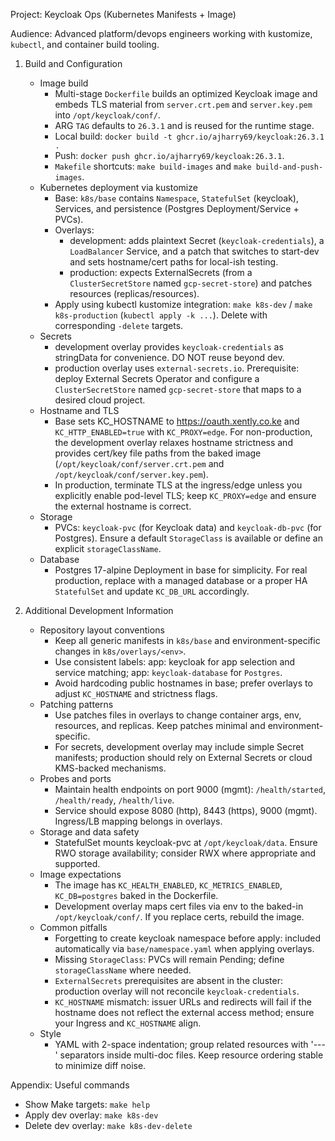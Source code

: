 Project: Keycloak Ops (Kubernetes Manifests + Image)

Audience: Advanced platform/devops engineers working with kustomize, `kubectl`, and container build tooling.

1. Build and Configuration
    - Image build
        - Multi-stage `Dockerfile` builds an optimized Keycloak image and embeds TLS material from `server.crt.pem` and
          `server.key.pem` into `/opt/keycloak/conf/`.
        - ARG `TAG` defaults to `26.3.1` and is reused for the runtime stage.
        - Local build: `docker build -t ghcr.io/ajharry69/keycloak:26.3.1 .`
        - Push: `docker push ghcr.io/ajharry69/keycloak:26.3.1`.
        - `Makefile` shortcuts: `make build-images` and `make build-and-push-images`.
    - Kubernetes deployment via kustomize
        - Base: `k8s/base` contains `Namespace`, `StatefulSet` (keycloak), Services, and persistence (Postgres
          Deployment/Service + PVCs).
        - Overlays:
            - development: adds plaintext Secret (`keycloak-credentials`), a `LoadBalancer` Service, and a patch that
              switches to start-dev and sets hostname/cert paths for local-ish testing.
            - production: expects ExternalSecrets (from a `ClusterSecretStore` named `gcp-secret-store`) and patches
              resources (replicas/resources).
        - Apply using kubectl kustomize integration: `make k8s-dev` / `make k8s-production` (`kubectl apply -k ...`).
          Delete with corresponding `-delete` targets.
    - Secrets
        - development overlay provides `keycloak-credentials` as stringData for convenience. DO NOT reuse beyond dev.
        - production overlay uses `external-secrets.io`. Prerequisite: deploy External Secrets Operator and configure a
          `ClusterSecretStore` named `gcp-secret-store` that maps to a desired cloud project.
    - Hostname and TLS
        - Base sets KC_HOSTNAME to https://oauth.xently.co.ke and `KC_HTTP_ENABLED=true` with `KC_PROXY=edge`. For
          non-production, the development overlay relaxes hostname strictness and provides cert/key file paths from the
          baked image (`/opt/keycloak/conf/server.crt.pem` and `/opt/keycloak/conf/server.key.pem`).
        - In production, terminate TLS at the ingress/edge unless you explicitly enable pod-level TLS; keep
          `KC_PROXY=edge` and ensure the external hostname is correct.
    - Storage
        - PVCs: `keycloak-pvc` (for Keycloak data) and `keycloak-db-pvc` (for Postgres). Ensure a default `StorageClass`
          is available or define an explicit `storageClassName`.
    - Database
        - Postgres 17-alpine Deployment in base for simplicity. For real production, replace with a managed database or
          a proper HA `StatefulSet` and update `KC_DB_URL` accordingly.

2. Additional Development Information
    - Repository layout conventions
        - Keep all generic manifests in `k8s/base` and environment-specific changes in `k8s/overlays/<env>`.
        - Use consistent labels: app: keycloak for app selection and service matching; app: `keycloak-database` for
          `Postgres`.
        - Avoid hardcoding public hostnames in base; prefer overlays to adjust `KC_HOSTNAME` and strictness flags.
    - Patching patterns
        - Use patches files in overlays to change container args, env, resources, and replicas. Keep patches minimal and
          environment-specific.
        - For secrets, development overlay may include simple Secret manifests; production should rely on External
          Secrets or cloud KMS-backed mechanisms.
    - Probes and ports
        - Maintain health endpoints on port 9000 (mgmt): `/health/started`, `/health/ready`, `/health/live`.
        - Service should expose 8080 (http), 8443 (https), 9000 (mgmt). Ingress/LB mapping belongs in overlays.
    - Storage and data safety
        - StatefulSet mounts keycloak-pvc at `/opt/keycloak/data`. Ensure RWO storage availability; consider RWX where
          appropriate and supported.
    - Image expectations
        - The image has `KC_HEALTH_ENABLED`, `KC_METRICS_ENABLED`, `KC_DB=postgres` baked in the Dockerfile.
        - Development overlay maps cert files via env to the baked-in `/opt/keycloak/conf/`. If you replace certs,
          rebuild the image.
    - Common pitfalls
        - Forgetting to create keycloak namespace before apply: included automatically via `base/namespace.yaml` when
          applying overlays.
        - Missing `StorageClass`: PVCs will remain Pending; define `storageClassName` where needed.
        - `ExternalSecrets` prerequisites are absent in the cluster: production overlay will not reconcile
          `keycloak-credentials`.
        - `KC_HOSTNAME` mismatch: issuer URLs and redirects will fail if the hostname does not reflect the external
          access method; ensure your Ingress and `KC_HOSTNAME` align.
    - Style
        - YAML with 2-space indentation; group related resources with '---' separators inside multi-doc files. Keep
          resource ordering stable to minimize diff noise.

Appendix: Useful commands

- Show Make targets: `make help`
- Apply dev overlay: `make k8s-dev`
- Delete dev overlay: `make k8s-dev-delete`
